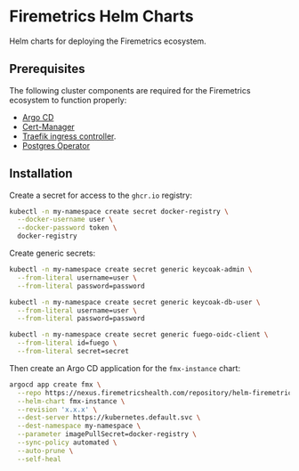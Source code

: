 # Firemetrics Helm Charts

Helm charts for deploying the Firemetrics ecosystem.

## Prerequisites

The following cluster components are required for the Firemetrics ecosystem to function properly:

- [Argo CD](https://argo-cd.readthedocs.io/en/stable/)
- [Cert-Manager](https://cert-manager.io/docs/installation/)
- [Traefik ingress controller](https://doc.traefik.io/traefik/getting-started/quick-start-with-kubernetes/).
- [Postgres Operator](https://github.com/zalando/postgres-operator/blob/master/docs/quickstart.md#deployment-options)

## Installation

Create a secret for access to the `ghcr.io` registry:

```bash
kubectl -n my-namespace create secret docker-registry \
  --docker-username user \
  --docker-password token \
  docker-registry
```

Create generic secrets:

```bash
kubectl -n my-namespace create secret generic keycoak-admin \
  --from-literal username=user \
  --from-literal password=password
```

```bash
kubectl -n my-namespace create secret generic keycoak-db-user \
  --from-literal username=user \
  --from-literal password=password
```

```bash
kubectl -n my-namespace create secret generic fuego-oidc-client \
  --from-literal id=fuego \
  --from-literal secret=secret
```

Then create an Argo CD application for the `fmx-instance` chart:

```bash
argocd app create fmx \
  --repo https://nexus.firemetricshealth.com/repository/helm-firemetrics/ \
  --helm-chart fmx-instance \
  --revision 'x.x.x' \
  --dest-server https://kubernetes.default.svc \
  --dest-namespace my-namespace \
  --parameter imagePullSecret=docker-registry \
  --sync-policy automated \
  --auto-prune \
  --self-heal
```
